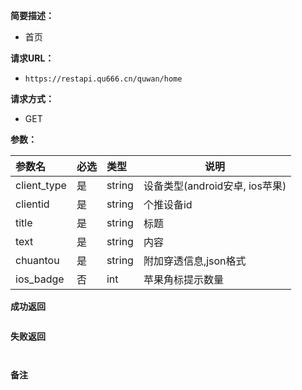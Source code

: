  
**简要描述：** 

- 首页

**请求URL：** 
- ` https://restapi.qu666.cn/quwan/home `
  
**请求方式：**
- GET 

**参数：** 

|参数名|必选|类型|说明|
|:----    |:---|:----- |-----   |
|client_type |是  |string|设备类型(android安卓, ios苹果)   |
|clientid     |是  |string | 个推设备id    |
|title     |是  |string | 标题    |
|text     |是  |string | 内容    |
|chuantou     |是  |string | 附加穿透信息,json格式|
|ios_badge     |否  |int | 苹果角标提示数量|



 **成功返回**
```

```

 **失败返回** 

```


```

 **备注** 


